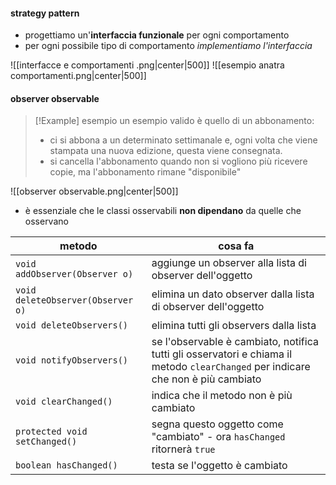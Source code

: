 #### strategy pattern
- progettiamo un'**interfaccia funzionale** per ogni comportamento
- per ogni possibile tipo di comportamento *implementiamo l'interfaccia*

![[interfacce e comportamenti .png|center|500]]
![[esempio anatra comportamenti.png|center|500]]

#### observer observable

> [!Example] esempio
> un esempio valido è quello di un abbonamento:
> - ci si abbona a un determinato settimanale e, ogni volta che viene stampata una nuova edizione, questa viene consegnata.
> - si cancella l'abbonamento quando non si vogliono più ricevere copie, ma l'abbonamento rimane "disponibile"

![[observer observable.png|center|500]]

- è essenziale che le classi osservabili **non dipendano** da quelle che osservano


| metodo                            | cosa fa                                                                                                                          |
| --------------------------------- | -------------------------------------------------------------------------------------------------------------------------------- |
| `void addObserver(Observer o)`    | aggiunge un observer alla lista di observer dell'oggetto                                                                         |
| `void deleteObserver(Observer o)` | elimina un dato observer dalla lista di observer dell'oggetto                                                                    |
| `void deleteObservers()`          | elimina tutti gli observers dalla lista                                                                                          |
| `void notifyObservers()`          | se l'observable è cambiato, notifica tutti gli osservatori e chiama il metodo `clearChanged` per indicare che non è più cambiato |
| `void clearChanged()`             | indica che il metodo non è più cambiato                                                                                          |
| `protected void setChanged()`     | segna questo oggetto come "cambiato" - ora `hasChanged` ritornerà `true`                                                         |
| `boolean hasChanged()`            | testa se l'oggetto è cambiato                                                                                                    |
